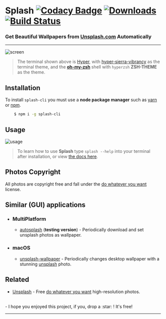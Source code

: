 
# Splash [![Codacy Badge](https://api.codacy.com/project/badge/Grade/df39aef5f5a14b62a8cf4701a7962c29)](https://www.codacy.com/app/fedevitale99/splash-cli?utm_source=github.com&utm_medium=referral&utm_content=Rawnly/splash-cli&utm_campaign=badger) [![Downloads][downloads]][npm-url] [![Build Status](https://travis-ci.org/Rawnly/splash-cli.svg?branch=master)](https://travis-ci.org/Rawnly/splash-cli)
### Get Beautiful Wallpapers from [Unsplash.com](unsplash) Automatically

---

![screen](https://cloud.githubusercontent.com/assets/16429579/21467810/3f37f348-c9fa-11e6-9c6a-82fa8364f5e6.png)
> The terminal shown above is [Hyper](hyper), with [hyper-sierra-vibrancy](hyper-sierra-vibrancy) as the terminal theme, and the [**oh-my-zsh**](oh-my-zsh) shell with `hyperzsh` **ZSH-THEME** as the theme.

## Installation
To install `splash-cli` you must use a **node package manager** such as [yarn](yarn) or [npm](npm).

```bash
	$ npm i -g splash-cli
```

## Usage
![usage](https://cloud.githubusercontent.com/assets/11269635/21428079/7b24cc80-c858-11e6-8dc3-2e164d23804a.gif)
> To learn how to use **Splash** type `splash --help` into your terminal after installation, or view [the docs here](docs/api.md).

## Photos Copyright
All photos are copyright free and fall under the [do whatever you want](https://unsplash.com/license) license.

## Similar (GUI) applications
- ### MultiPlatform
  * [autosplash](https://github.com/rawnly/autosplash) (**testing version**) - Periodically download and set unsplash photos as wallpaper.

- ### macOS
  * [unsplash-wallpaper](https://github.com/leonspok/Unsplash-Wallpaper) - Periodically changes desktop wallpaper with a stunning [unsplash](unsplash) photo.

## Related
- [Unsplash](https://unsplash.com/) - Free [do whatever you want](https://unsplash.com/license) high-resolution photos.

<br>
-
I hope you enjoyed this project, if you, drop a :star: ! It's free!  

---


[latest]: https://github.com/rawnly/splash-cli/releases/latest
[npm-url]: https://npmjs.org/package/splash-cli
[downloads]:http://img.shields.io/npm/dm/splash-cli.svg
[npm-image]: http://img.shields.io/npm/v/splash-cli.svg
[unsplash]: http://unsplash.com
[hyper]: https://hyper.is
[hyper-sierra-vibrancy]: https://npmjs.org/package/hyper-sierra-vibrancy
[oh-my-zsh]: https://github.com/robbyrussell/oh-my-zsh
[yarn]: https://github.com/yarnpkg/yarn
[npm]: https://npmjs.org
